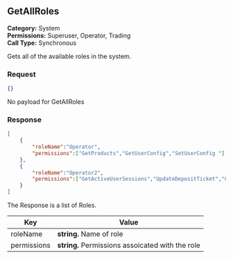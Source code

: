 ## GetAllRoles

**Category:** System<br />**Permissions:** Superuser, Operator, Trading <br />**Call Type:** Synchronous

Gets all of the available roles in the system.

### Request

```json
{}
```
No payload for GetAllRoles

### Response

```json
[
	{
		"roleName":"Operator",
		"permissions":["GetProducts","GetUserConfig","SetUserConfig "]
	},
	{
		"roleName":"Operator2",
		"permissions":["GetActiveUserSessions","UpdateDepositTicket","CreateDepositTicket"]
	}
]
```
The Response is a list of Roles.

| Key       | Value                                                        |
| --------- | ------------------------------------------------------------ |
| roleName   | **string.** Name of role |
| permissions  | **string.** Permissions assoicated with the role |